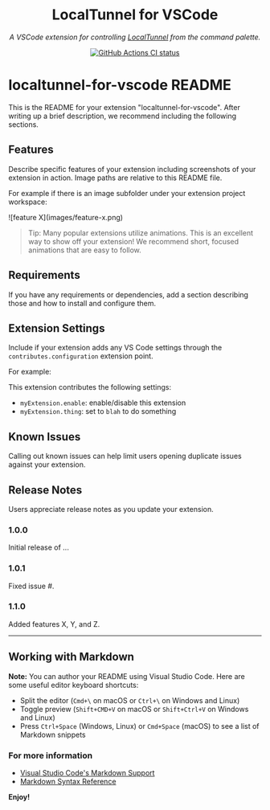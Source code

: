 <div style="text-align:center" align="center">
  <h1>LocalTunnel for VSCode</h1>
  <p><em>A VSCode extension for controlling <a href="https://theboroer.github.io/localtunnel-www/">LocalTunnel</a> from the command palette.</em></p>
  <p>
    <a href="https://github.com/mauriciosoares/localtunnel-for-vscode/actions"><img src="https://img.shields.io/github/workflow/status/mauriciosoares/localtunnel-for-vscode/CI.svg?logo=github&label=Tests" alt="GitHub Actions CI status" /></a>
  </p>
</div>

# localtunnel-for-vscode README

This is the README for your extension "localtunnel-for-vscode". After writing up a brief description, we recommend including the following sections.

## Features

Describe specific features of your extension including screenshots of your extension in action. Image paths are relative to this README file.

For example if there is an image subfolder under your extension project workspace:

\!\[feature X\]\(images/feature-x.png\)

> Tip: Many popular extensions utilize animations. This is an excellent way to show off your extension! We recommend short, focused animations that are easy to follow.

## Requirements

If you have any requirements or dependencies, add a section describing those and how to install and configure them.

## Extension Settings

Include if your extension adds any VS Code settings through the `contributes.configuration` extension point.

For example:

This extension contributes the following settings:

* `myExtension.enable`: enable/disable this extension
* `myExtension.thing`: set to `blah` to do something

## Known Issues

Calling out known issues can help limit users opening duplicate issues against your extension.

## Release Notes

Users appreciate release notes as you update your extension.

### 1.0.0

Initial release of ...

### 1.0.1

Fixed issue #.

### 1.1.0

Added features X, Y, and Z.

-----------------------------------------------------------------------------------------------------------

## Working with Markdown

**Note:** You can author your README using Visual Studio Code.  Here are some useful editor keyboard shortcuts:

* Split the editor (`Cmd+\` on macOS or `Ctrl+\` on Windows and Linux)
* Toggle preview (`Shift+CMD+V` on macOS or `Shift+Ctrl+V` on Windows and Linux)
* Press `Ctrl+Space` (Windows, Linux) or `Cmd+Space` (macOS) to see a list of Markdown snippets

### For more information

* [Visual Studio Code's Markdown Support](http://code.visualstudio.com/docs/languages/markdown)
* [Markdown Syntax Reference](https://help.github.com/articles/markdown-basics/)

**Enjoy!**
